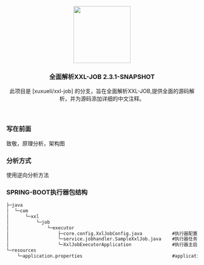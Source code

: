 <p align="center" >
    <img src="https://www.xuxueli.com/doc/static/xxl-job/images/xxl-logo.jpg" width="150">
    <h3 align="center">全面解析XXL-JOB 2.3.1-SNAPSHOT</h3>
    <p align="center">
        此项目是 [xuxueli/xxl-job] 的分支，旨在全面解析XXL-JOB,提供全面的源码解析，并为源码添加详细的中文注释。
        <br>
        <br>
        <br>
    </p>
</p>

### 写在前面

致敬，原理分析，架构图

### 分析方式

使用逆向分析方法

### SPRING-BOOT执行器包结构

```tex
├─java
│  └─com
│      └─xxl
│          └─job
│              └─executor
│                  ├─core.config.XxlJobConfig.java           #执行器配置类
│                  └─service.jobhandler.SampleXxlJob.java    #执行器任务开发示例
│                  └─XxlJobExecutorApplication               #执行器主启动类
└─resources
    └─application.properties                                 #application
```

